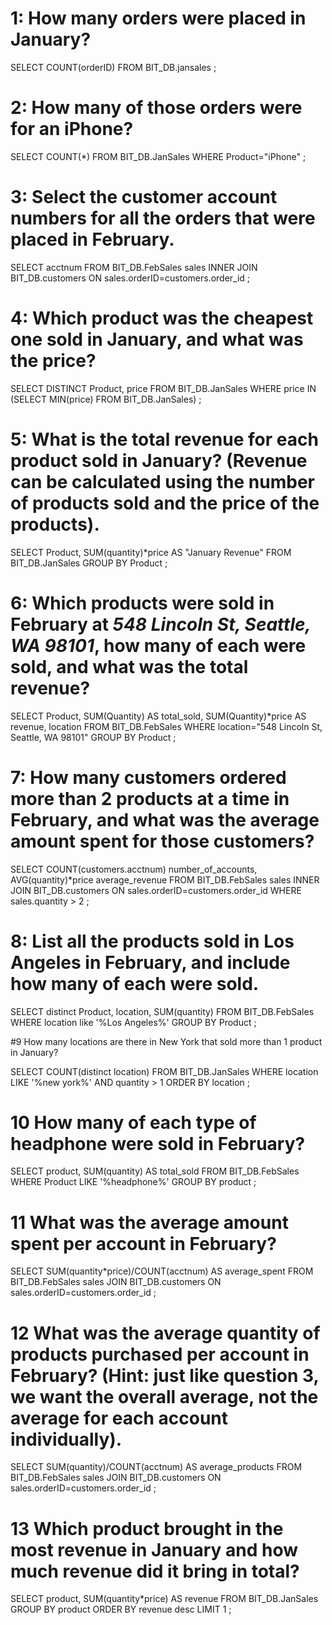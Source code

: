 

# 1: How many orders were placed in January?

SELECT
      COUNT(orderID) 
  FROM BIT_DB.jansales
;


# 2: How many of those orders were for an iPhone?

SELECT
      COUNT(*) 
  FROM BIT_DB.JanSales
WHERE Product="iPhone"
;


# 3: Select the customer account numbers for all the orders that were placed in February.

SELECT
      acctnum
  FROM BIT_DB.FebSales sales
  INNER JOIN BIT_DB.customers
      ON sales.orderID=customers.order_id
;


# 4: Which product was the cheapest one sold in January, and what was the price?

SELECT DISTINCT
      Product,
      price
  FROM BIT_DB.JanSales
WHERE price IN 
  (SELECT MIN(price) FROM BIT_DB.JanSales)
;



# 5: What is the total revenue for each product sold in January? (Revenue can be calculated using the number of products sold and the price of the products).

SELECT
      Product,
      SUM(quantity)*price AS "January Revenue"
  FROM BIT_DB.JanSales
GROUP BY Product
;


# 6: Which products were sold in February at _548 Lincoln St, Seattle, WA 98101_, how many of each were sold, and what was the total revenue?

SELECT
      Product,
      SUM(Quantity) AS total_sold,
      SUM(Quantity)*price AS revenue,
      location
  FROM BIT_DB.FebSales
WHERE location="548 Lincoln St, Seattle, WA 98101"
GROUP BY Product
;

# 7: How many customers ordered more than 2 products at a time in February, and what was the average amount spent for those customers?

SELECT
      COUNT(customers.acctnum) number_of_accounts,
      AVG(quantity)*price average_revenue
  FROM BIT_DB.FebSales sales
  INNER JOIN BIT_DB.customers
    ON sales.orderID=customers.order_id
WHERE sales.quantity > 2
;

# 8: List all the products sold in Los Angeles in February, and include how many of each were sold.

SELECT distinct
            Product,
            location,
            SUM(quantity)
      FROM BIT_DB.FebSales
WHERE location like '%Los Angeles%'
GROUP BY Product
;

#9 How many locations are there in New York that sold more than 1 product in January?

SELECT
      COUNT(distinct location)
FROM BIT_DB.JanSales
WHERE location LIKE '%new york%'
AND quantity > 1
ORDER BY location
;


# 10 How many of each type of headphone were sold in February?

SELECT
      product,
      SUM(quantity) AS total_sold
FROM BIT_DB.FebSales
WHERE Product LIKE '%headphone%'
GROUP BY product
;


# 11 What was the average amount spent per account in February?

SELECT
      SUM(quantity*price)/COUNT(acctnum) AS average_spent
FROM BIT_DB.FebSales sales
JOIN BIT_DB.customers
ON sales.orderID=customers.order_id
;



# 12 What was the average quantity of products purchased per account in February? (Hint: just like question 3, we want the overall average, not the average for each account individually).


SELECT
      SUM(quantity)/COUNT(acctnum) AS average_products
FROM BIT_DB.FebSales sales
JOIN BIT_DB.customers
ON sales.orderID=customers.order_id
;


# 13    Which product brought in the most revenue in January and how much revenue did it bring in total?  

SELECT
      product,
      SUM(quantity*price) AS revenue
     FROM BIT_DB.JanSales
GROUP BY product
ORDER BY revenue desc
LIMIT 1
;


